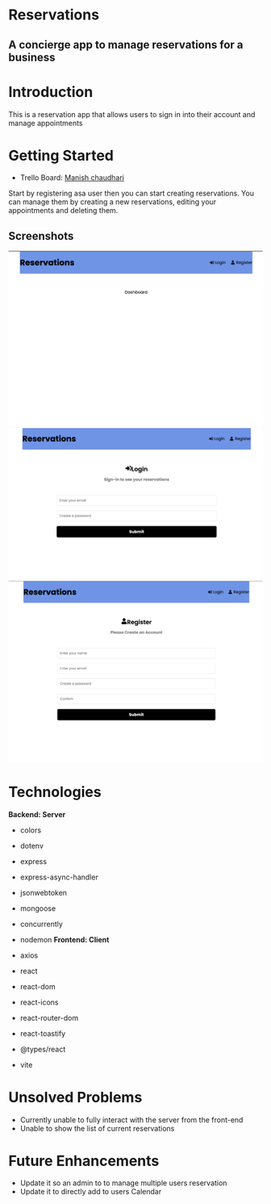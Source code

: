 # Reservations

## A concierge app to manage reservations for a business

# Introduction

This is a reservation app that allows users to sign in into their account and manage appointments

# Getting Started

- Trello Board: [Manish chaudhari](https://trello.com/invite/b/fp3CPu3k/ATTId3966837b55a2da5dba0bef11b88bd2bF90E63B7/module-3)


Start by registering asa user then you can start creating reservations.
You can manage them by creating a new reservations,
 editing your appointments and deleting them.

## Screenshots

![Screenshot](/frontend/public/home.png)
![Screenshot](/frontend/public/login.png)
![Screenshot](/frontend/public/register.png)

# Technologies

**Backend: Server**

- colors
- dotenv
- express
- express-async-handler
- jsonwebtoken
- mongoose
- concurrently
- nodemon
**Frontend: Client**

- axios
- react
- react-dom
- react-icons
- react-router-dom
- react-toastify
- @types/react
- vite



# Unsolved Problems

- Currently unable to fully interact with the server from the front-end
- Unable to show the list of current reservations

# Future Enhancements

- Update it so an admin to to manage multiple users reservation
- Update it to directly add to users Calendar


